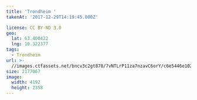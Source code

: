 ```yaml
---
title: 'Trondheim '
takenAt: '2017-12-29T14:19:45.000Z'

license: CC BY-ND 3.0
geo:
  lat: 63.400422
  lng: 10.322377
tags:
  - Trondheim
url: >-
  //images.ctfassets.net/bncv3c2gt878/7vNTLrP11za7nzavC6orY/c6e5446e10254ebc11b17995b57c9280/trondheim_38665935854_o
size: 2177067
image:
  width: 4192
  height: 2358
---
```

